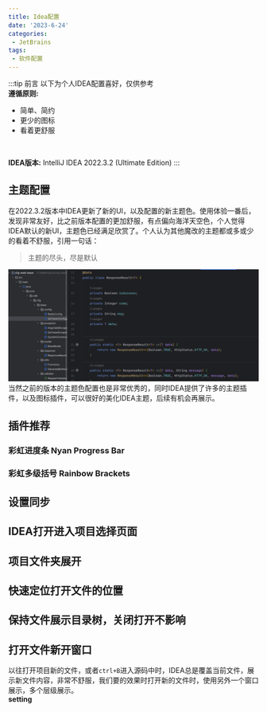 ```yaml
---
title: Idea配置
date: '2023-6-24'
categories:
 - JetBrains
tags:
 - 软件配置
---
```


:::tip 前言
以下为个人IDEA配置喜好，仅供参考<br/>
**遵循原则:**
- 简单、简约
- 更少的图标
- 看着更舒服
<br/>

**IDEA版本:** IntelliJ IDEA 2022.3.2 (Ultimate Edition)
:::

## 主题配置
在2022.3.2版本中IDEA更新了新的UI，以及配置的新主题色。使用体验一番后，发现非常友好，比之前版本配置的更加舒服，有点偏向海洋天空色，个人觉得IDEA默认的新UI，主题色已经满足欣赏了。个人认为其他魔改的主题都或多或少的看着不舒服，引用一句话：
> 主题的尽头，尽是默认

![newUI](./imgs/newUI.png)
当然之前的版本的主题色配置也是非常优秀的，同时IDEA提供了许多的主题插件，以及图标插件，可以很好的美化IDEA主题，后续有机会再展示。

## 插件推荐
### 彩虹进度条 Nyan Progress Bar

### 彩虹多级括号  Rainbow Brackets
## 设置同步

## IDEA打开进入项目选择页面

## 项目文件夹展开

## 快速定位打开文件的位置

## 保持文件展示目录树，关闭打开不影响

## 打开文件新开窗口
以往打开项目新的文件，或者`ctrl+B`进入源码中时，IDEA总是覆盖当前文件，展示新文件内容，非常不舒服，我们要的效果时打开新的文件时，使用另外一个窗口展示，多个层级展示。<br/>
**setting**



